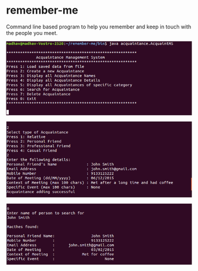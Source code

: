 # remember-me
Command line based program to help you remember and keep in touch with the people you meet.

![Main menu](https://github.com/madhav-datt/remember-me/blob/master/resources/start_screen.png)

![Add new acquaintance](https://github.com/madhav-datt/remember-me/blob/master/resources/add_acquaintance.png)

![Search by name](https://github.com/madhav-datt/remember-me/blob/master/resources/search_screen.png)
